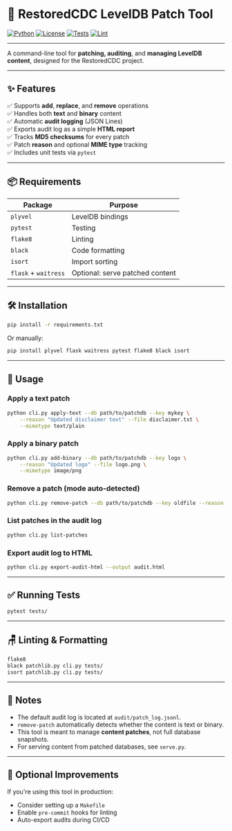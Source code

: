 # 🌺 RestoredCDC LevelDB Patch Tool

[![Python](https://img.shields.io/badge/python-3.8%2B-blue.svg)](https://www.python.org/)
[![License](https://img.shields.io/badge/license-MIT-lightgrey.svg)](LICENSE)
[![Tests](https://img.shields.io/badge/tests-pytest-green)](#-running-tests)
[![Lint](https://img.shields.io/badge/lint-flake8%20%7C%20black%20%7C%20isort-blue)](#-linting--formatting)

---

A command-line tool for **patching, auditing**, and **managing LevelDB content**, designed for the RestoredCDC project.

---

## ✨ Features

✅ Supports **add**, **replace**, and **remove** operations  
✅ Handles both **text** and **binary** content  
✅ Automatic **audit logging** (JSON Lines)  
✅ Exports audit log as a simple **HTML report**  
✅ Tracks **MD5 checksums** for every patch  
✅ Patch **reason** and optional **MIME type** tracking  
✅ Includes unit tests via `pytest`

---

## 📦 Requirements

| Package    | Purpose          |
|------------|------------------|
| `plyvel`   | LevelDB bindings |
| `pytest`   | Testing          |
| `flake8`   | Linting          |
| `black`    | Code formatting  |
| `isort`    | Import sorting   |
| `flask` + `waitress` | Optional: serve patched content |

---

## 🛠 Installation

```bash
pip install -r requirements.txt
```

Or manually:

```bash
pip install plyvel flask waitress pytest flake8 black isort
```

---

## 🚦 Usage

### Apply a text patch
```bash
python cli.py apply-text --db path/to/patchdb --key mykey \
    --reason "Updated disclaimer text" --file disclaimer.txt \
    --mimetype text/plain
```

### Apply a binary patch
```bash
python cli.py add-binary --db path/to/patchdb --key logo \
    --reason "Updated logo" --file logo.png \
    --mimetype image/png
```

### Remove a patch (mode auto-detected)
```bash
python cli.py remove-patch --db path/to/patchdb --key oldfile --reason "Obsolete"
```

### List patches in the audit log
```bash
python cli.py list-patches
```

### Export audit log to HTML
```bash
python cli.py export-audit-html --output audit.html
```

---

## ✅ Running Tests

```bash
pytest tests/
```

---

## 🪑 Linting & Formatting

```bash
flake8
black patchlib.py cli.py tests/
isort patchlib.py cli.py tests/
```

---

## 📝 Notes

- The default audit log is located at `audit/patch_log.jsonl`.
- `remove-patch` automatically detects whether the content is text or binary.
- This tool is meant to manage **content patches**, not full database snapshots.
- For serving content from patched databases, see `serve.py`.

---

## 👷 Optional Improvements

If you're using this tool in production:
- Consider setting up a `Makefile`
- Enable `pre-commit` hooks for linting
- Auto-export audits during CI/CD

